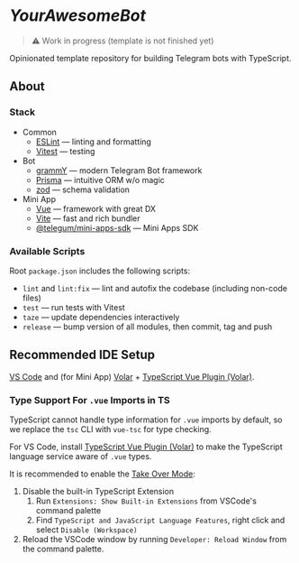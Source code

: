 # _YourAwesomeBot_

> ⚠️ Work in progress (template is not finished yet)

Opinionated template repository for building Telegram bots with TypeScript.

## About

### Stack

- Common
  - [ESLint](https://eslint.org/) — linting and formatting
  - [Vitest](https://vitest.dev/) — testing
- Bot
  - [grammY](https://grammy.dev/) — modern Telegram Bot framework
  - [Prisma](https://prisma.io/orm) — intuitive ORM w/o magic
  - [zod](https://zod.dev/) — schema validation
- Mini App
  - [Vue](https://vuejs.org/) — framework with great DX
  - [Vite](https://vitejs.dev/) — fast and rich bundler
  - [@telegum/mini-apps-sdk](https://github.com/telegum/mini-apps) — Mini Apps SDK

### Available Scripts

Root `package.json` includes the following scripts:

- `lint` and `lint:fix` — lint and autofix the codebase (including non-code files)
- `test` — run tests with Vitest
- `taze` — update dependencies interactively
- `release` — bump version of all modules, then commit, tag and push

## Recommended IDE Setup

[VS Code](https://code.visualstudio.com/) and (for Mini App) [Volar](https://marketplace.visualstudio.com/items?itemName=Vue.volar) + [TypeScript Vue Plugin (Volar)](https://marketplace.visualstudio.com/items?itemName=Vue.vscode-typescript-vue-plugin).

### Type Support For `.vue` Imports in TS

TypeScript cannot handle type information for `.vue` imports by default, so we replace the `tsc` CLI with `vue-tsc` for type checking.

For VS Code, install [TypeScript Vue Plugin (Volar)](https://marketplace.visualstudio.com/items?itemName=Vue.vscode-typescript-vue-plugin) to make the TypeScript language service aware of `.vue` types.

It is recommended to enable the [Take Over Mode](https://github.com/johnsoncodehk/volar/discussions/471#discussioncomment-1361669):

1. Disable the built-in TypeScript Extension
   1. Run `Extensions: Show Built-in Extensions` from VSCode's command palette
   2. Find `TypeScript and JavaScript Language Features`, right click and select `Disable (Workspace)`
2. Reload the VSCode window by running `Developer: Reload Window` from the command palette.
